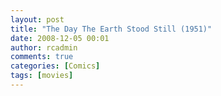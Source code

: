 ```yaml
---
layout: post
title: "The Day The Earth Stood Still (1951)"
date: 2008-12-05 00:01
author: rcadmin
comments: true
categories: [Comics]
tags: [movies]
---
```

<a href="http://bitsmack.com/wp/2008/12/05/the-day-the-eaâ€¦ood-still-1951/"><img src="http://dl.bitsmack.com/uploads/2008/12/20081205.jpg" alt="" title="The robot also uses a laser to zap guns out of the hands of army guys and they only look mildly surprised" class="alignnone size-full wp-image-1514" /></a>

